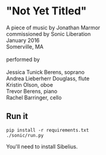 # "Not Yet Titled"

A piece of music by Jonathan Marmor<br>
commissioned by Sonic Liberation<br>
January 2016<br>
Somerville, MA<br>
<br>
performed by<br>
<br>
Jessica Tunick Berens, soprano<br>
Andrea Lieberherr Douglass, flute<br>
Kristin Olson, oboe<br>
Trevor Berens, piano<br>
Rachel Barringer, cello<br>

## Run it

    pip install -r requirements.txt
    ./sonic/run.py

You'll need to install Sibelius.
